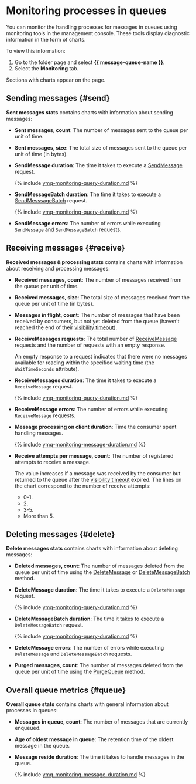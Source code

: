 # Monitoring processes in queues

You can monitor the handling processes for messages in queues using monitoring tools in the management console. These tools display diagnostic information in the form of charts.

To view this information:

1. Go to the folder page and select **{{ message-queue-name }}**.
1. Select the **Monitoring** tab.

Sections with charts appear on the page.

## Sending messages {#send}

**Sent messages stats** contains charts with information about sending messages:

* **Sent messages, count**: The number of messages sent to the queue per unit of time.

* **Sent messages, size**: The total size of messages sent to the queue per unit of time (in bytes).

* **SendMessage duration**: The time it takes to execute a [SendMessage](../api-ref/message/SendMessage) request.

  {% include [ymq-monitoring-query-duration.md](../../_includes/message-queue/ymq-monitoring-query-duration.md) %}

* **SendMessageBatch duration**: The time it takes to execute a [SendMesssageBatch](../api-ref/message/SendMessageBatch) request.

  {% include [ymq-monitoring-query-duration.md](../../_includes/message-queue/ymq-monitoring-query-duration.md) %}

* **SendMessage errors**: The number of errors while executing `SendMessage` and `SendMessageBatch` requests.

## Receiving messages {#receive}

**Received messages & processing stats** contains charts with information about receiving and processing messages:

* **Received messages, count**: The number of messages received from the queue per unit of time.

* **Received messages, size**: The total size of messages received from the queue per unit of time (in bytes).

* **Messages in flight, count**: The number of messages that have been received by consumers, but not yet deleted from the queue (haven't reached the end of their [visibility timeout](../concepts/visibility-timeout.md)).

* **ReceiveMessages requests**: The total number of [ReceiveMessage](../api-ref/message/ReceiveMessage) requests and the number of requests with an empty response.

  An empty response to a request indicates that there were no messages available for reading within the specified waiting time (the `WaitTimeSeconds` attribute).

* **ReceiveMessages duration**: The time it takes to execute a `ReceiveMessage` request.

  {% include [ymq-monitoring-query-duration.md](../../_includes/message-queue/ymq-monitoring-query-duration.md) %}

* **ReceiveMessage errors**: The number of errors while executing `ReceiveMessage` requests.

* **Message processing on client duration**: Time the consumer spent handling messages.

  {% include [ymq-monitoring-message-duration.md](../../_includes/message-queue/ymq-monitoring-message-duration.md) %}

* **Receive attempts per message, count**: The number of registered attempts to receive a message.

  The value increases if a message was received by the consumer but returned to the queue after the [visibility timeout](../concepts/visibility-timeout.md) expired. The lines on the chart correspond to the number of receive attempts:
  * 0-1.
  * 2\.
  * 3-5.
  * More than 5.

## Deleting messages {#delete}

**Delete messages stats** contains charts with information about deleting messages:

* **Deleted messages, count**: The number of messages deleted from the queue per unit of time using the [DeleteMessage](../api-ref/message/DeleteMessage) or [DeleteMessageBatch](../api-ref/message/DeleteMessageBatch) method.

* **DeleteMessage duration**: The time it takes to execute a `DeleteMessage` request.

  {% include [ymq-monitoring-query-duration.md](../../_includes/message-queue/ymq-monitoring-query-duration.md) %}

* **DeleteMessageBatch duration**: The time it takes to execute a `DeleteMessageBatch` request.

  {% include [ymq-monitoring-query-duration.md](../../_includes/message-queue/ymq-monitoring-query-duration.md) %}

* **DeleteMessage errors**: The number of errors while executing `DeleteMessage` and `DeleteMessageBatch` requests.

* **Purged messages, count**: The number of messages deleted from the queue per unit of time using the [PurgeQueue](../api-ref/queue/PurgeQueue) method.

## Overall queue metrics {#queue}

**Overall queue stats** contains charts with general information about processes in queues:

* **Messages in queue, count**: The number of messages that are currently enqueued.

* **Age of oldest message in queue**: The retention time of the oldest message in the queue.

* **Message reside duration**: The time it takes to handle messages in the queue.

  {% include [ymq-monitoring-message-duration.md](../../_includes/message-queue/ymq-monitoring-message-duration.md) %}

